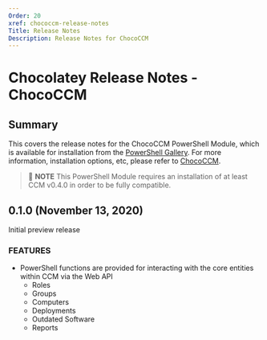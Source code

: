 ```yaml
---
Order: 20
xref: chococcm-release-notes
Title: Release Notes
Description: Release Notes for ChocoCCM
---
```


# Chocolatey Release Notes - ChocoCCM

## Summary

This covers the release notes for the ChocoCCM PowerShell Module, which is available for installation from the [PowerShell Gallery](https://www.powershellgallery.com/packages/ChocoCCM). For more information, installation options, etc, please refer to [ChocoCCM](xref:chococcm).

> :memo: **NOTE** This PowerShell Module requires an installation of at least CCM v0.4.0 in order to be fully compatible.

## 0.1.0 (November 13, 2020)

Initial preview release

### FEATURES
* PowerShell functions are provided for interacting with the core entities within CCM via the Web API
  * Roles
  * Groups
  * Computers
  * Deployments
  * Outdated Software
  * Reports